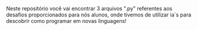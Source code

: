 Neste repositório você vai encontrar 3 arquivos ".py" referentes aos desafios proporcionados para nós alunos, onde tivemos de utilizar ia`s para descobrir como programar em novas linguagens!

